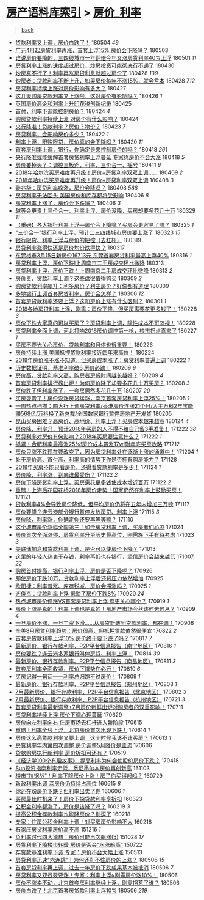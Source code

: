 [房产语料库索引](../../README.md)  > [房价_利率](房价_利率.md)
====
> [back](../README.md)

- [贷款利率又上调，房价白跌了！](http://jkwz.applinzi.com/ittc/7099252100221633547.html#%E8%B4%B7%E6%AC%BE%E5%88%A9%E7%8E%87%E5%8F%88%E4%B8%8A%E8%B0%83%EF%BC%8C%E6%88%BF%E4%BB%B7%E7%99%BD%E8%B7%8C%E4%BA%86%EF%BC%81) 180504 *49* 
- [广元4月起房贷利率再涨，首套上浮15% 房价会下降吗？](http://jkwz.applinzi.com/ittc/7098823722729473034.html#%E5%B9%BF%E5%85%834%E6%9C%88%E8%B5%B7%E6%88%BF%E8%B4%B7%E5%88%A9%E7%8E%87%E5%86%8D%E6%B6%A8%EF%BC%8C%E9%A6%96%E5%A5%97%E4%B8%8A%E6%B5%AE15%25+%E6%88%BF%E4%BB%B7%E4%BC%9A%E4%B8%8B%E9%99%8D%E5%90%97%EF%BC%9F) 180503  
- [谁说房价要降的，三四线城市一年翻倍今年又涨房贷利率40%上浮](http://jkwz.applinzi.com/ittc/7098250590054515719.html#%E8%B0%81%E8%AF%B4%E6%88%BF%E4%BB%B7%E8%A6%81%E9%99%8D%E7%9A%84%EF%BC%8C%E4%B8%89%E5%9B%9B%E7%BA%BF%E5%9F%8E%E5%B8%82%E4%B8%80%E5%B9%B4%E7%BF%BB%E5%80%8D%E4%BB%8A%E5%B9%B4%E5%8F%88%E6%B6%A8%E6%88%BF%E8%B4%B7%E5%88%A9%E7%8E%8740%25%E4%B8%8A%E6%B5%AE) 180501 *11* 
- [房贷利率上涨的速度超过房价，炒房投资可能彻底行不通了](http://jkwz.applinzi.com/ittc/7097711911049364497.html#%E6%88%BF%E8%B4%B7%E5%88%A9%E7%8E%87%E4%B8%8A%E6%B6%A8%E7%9A%84%E9%80%9F%E5%BA%A6%E8%B6%85%E8%BF%87%E6%88%BF%E4%BB%B7%EF%BC%8C%E7%82%92%E6%88%BF%E6%8A%95%E8%B5%84%E5%8F%AF%E8%83%BD%E5%BD%BB%E5%BA%95%E8%A1%8C%E4%B8%8D%E9%80%9A%E4%BA%86) 180430  
- [炒房真不行了！利率再涨房贷利息就超过房价了](http://jkwz.applinzi.com/ittc/7097094198685860870.html#%E7%82%92%E6%88%BF%E7%9C%9F%E4%B8%8D%E8%A1%8C%E4%BA%86%EF%BC%81%E5%88%A9%E7%8E%87%E5%86%8D%E6%B6%A8%E6%88%BF%E8%B4%B7%E5%88%A9%E6%81%AF%E5%B0%B1%E8%B6%85%E8%BF%87%E6%88%BF%E4%BB%B7%E4%BA%86) 180428 *139* 
- [炒房者：贷款利率不断上升，如果房价每年不涨15%，就会亏本](http://jkwz.applinzi.com/ittc/7096968254679680010.html#%E7%82%92%E6%88%BF%E8%80%85%EF%BC%9A%E8%B4%B7%E6%AC%BE%E5%88%A9%E7%8E%87%E4%B8%8D%E6%96%AD%E4%B8%8A%E5%8D%87%EF%BC%8C%E5%A6%82%E6%9E%9C%E6%88%BF%E4%BB%B7%E6%AF%8F%E5%B9%B4%E4%B8%8D%E6%B6%A815%25%EF%BC%8C%E5%B0%B1%E4%BC%9A%E4%BA%8F%E6%9C%AC) 180428 *712* 
- [房贷利率持续上涨对房价影响有多大？](http://jkwz.applinzi.com/ittc/7096802214129697809.html#%E6%88%BF%E8%B4%B7%E5%88%A9%E7%8E%87%E6%8C%81%E7%BB%AD%E4%B8%8A%E6%B6%A8%E5%AF%B9%E6%88%BF%E4%BB%B7%E5%BD%B1%E5%93%8D%E6%9C%89%E5%A4%9A%E5%A4%A7%EF%BC%9F) 180427  
- [这几天购房贷款利率又上涨啦，这对房价有影响吗？](http://jkwz.applinzi.com/ittc/7096201271705076743.html#%E8%BF%99%E5%87%A0%E5%A4%A9%E8%B4%AD%E6%88%BF%E8%B4%B7%E6%AC%BE%E5%88%A9%E7%8E%87%E5%8F%88%E4%B8%8A%E6%B6%A8%E5%95%A6%EF%BC%8C%E8%BF%99%E5%AF%B9%E6%88%BF%E4%BB%B7%E6%9C%89%E5%BD%B1%E5%93%8D%E5%90%97%EF%BC%9F) 180426 *1* 
- [英国房价高企和利率上升印花税创新纪录](http://jkwz.applinzi.com/ittc/7095865838500578314.html#%E8%8B%B1%E5%9B%BD%E6%88%BF%E4%BB%B7%E9%AB%98%E4%BC%81%E5%92%8C%E5%88%A9%E7%8E%87%E4%B8%8A%E5%8D%87%E5%8D%B0%E8%8A%B1%E7%A8%8E%E5%88%9B%E6%96%B0%E7%BA%AA%E5%BD%95) 180425  
- [首付，利率下调能控制房价？](http://jkwz.applinzi.com/ittc/7095596491748148235.html#%E9%A6%96%E4%BB%98%EF%BC%8C%E5%88%A9%E7%8E%87%E4%B8%8B%E8%B0%83%E8%83%BD%E6%8E%A7%E5%88%B6%E6%88%BF%E4%BB%B7%EF%BC%9F) 180424 *4* 
- [购房贷款利率持续上涨 对房价有什么影响？](http://jkwz.applinzi.com/ittc/7095482019159213066.html#%E8%B4%AD%E6%88%BF%E8%B4%B7%E6%AC%BE%E5%88%A9%E7%8E%87%E6%8C%81%E7%BB%AD%E4%B8%8A%E6%B6%A8+%E5%AF%B9%E6%88%BF%E4%BB%B7%E6%9C%89%E4%BB%80%E4%B9%88%E5%BD%B1%E5%93%8D%EF%BC%9F) 180424  
- [央行降准！贷款利率？房价？物价？](http://jkwz.applinzi.com/ittc/7094138400657638416.html#%E5%A4%AE%E8%A1%8C%E9%99%8D%E5%87%86%EF%BC%81%E8%B4%B7%E6%AC%BE%E5%88%A9%E7%8E%87%EF%BC%9F%E6%88%BF%E4%BB%B7%EF%BC%9F%E7%89%A9%E4%BB%B7%EF%BC%9F) 180423 *7* 
- [房贷利率，会影响房价多少？](http://jkwz.applinzi.com/ittc/7094851452398994448.html#%E6%88%BF%E8%B4%B7%E5%88%A9%E7%8E%87%EF%BC%8C%E4%BC%9A%E5%BD%B1%E5%93%8D%E6%88%BF%E4%BB%B7%E5%A4%9A%E5%B0%91%EF%BC%9F) 180422 *1* 
- [利率上浮，限购限贷，房价真的会下降吗？](http://jkwz.applinzi.com/ittc/7094120492728583174.html#%E5%88%A9%E7%8E%87%E4%B8%8A%E6%B5%AE%EF%BC%8C%E9%99%90%E8%B4%AD%E9%99%90%E8%B4%B7%EF%BC%8C%E6%88%BF%E4%BB%B7%E7%9C%9F%E7%9A%84%E4%BC%9A%E4%B8%8B%E9%99%8D%E5%90%97%EF%BC%9F) 180420 *11* 
- [首套房利率上调，银行，你确定是来控制房价的吗？](http://jkwz.applinzi.com/ittc/7093363181013697547.html#%E9%A6%96%E5%A5%97%E6%88%BF%E5%88%A9%E7%8E%87%E4%B8%8A%E8%B0%83%EF%BC%8C%E9%93%B6%E8%A1%8C%EF%BC%8C%E4%BD%A0%E7%A1%AE%E5%AE%9A%E6%98%AF%E6%9D%A5%E6%8E%A7%E5%88%B6%E6%88%BF%E4%BB%B7%E7%9A%84%E5%90%97%EF%BC%9F) 180418 *261* 
- [央行降准或能缓解首套房贷利率上浮蔓延 专家称房价不会大涨](http://jkwz.applinzi.com/ittc/7093349895039878154.html#%E5%A4%AE%E8%A1%8C%E9%99%8D%E5%87%86%E6%88%96%E8%83%BD%E7%BC%93%E8%A7%A3%E9%A6%96%E5%A5%97%E6%88%BF%E8%B4%B7%E5%88%A9%E7%8E%87%E4%B8%8A%E6%B5%AE%E8%94%93%E5%BB%B6+%E4%B8%93%E5%AE%B6%E7%A7%B0%E6%88%BF%E4%BB%B7%E4%B8%8D%E4%BC%9A%E5%A4%A7%E6%B6%A8) 180418 *5* 
- [房价要掉头？：调控三板斧，利率、三价合一、摇号](http://jkwz.applinzi.com/ittc/7090857207174530064.html#%E6%88%BF%E4%BB%B7%E8%A6%81%E6%8E%89%E5%A4%B4%EF%BC%9F%EF%BC%9A%E8%B0%83%E6%8E%A7%E4%B8%89%E6%9D%BF%E6%96%A7%EF%BC%8C%E5%88%A9%E7%8E%87%E3%80%81%E4%B8%89%E4%BB%B7%E5%90%88%E4%B8%80%E3%80%81%E6%91%87%E5%8F%B7) 180411 *9* 
- [2018年哈尔滨买房难度再升级！房价+房贷利率双双上调……](http://jkwz.applinzi.com/ittc/7090036499179635729.html#2018%E5%B9%B4%E5%93%88%E5%B0%94%E6%BB%A8%E4%B9%B0%E6%88%BF%E9%9A%BE%E5%BA%A6%E5%86%8D%E5%8D%87%E7%BA%A7%EF%BC%81%E6%88%BF%E4%BB%B7%2B%E6%88%BF%E8%B4%B7%E5%88%A9%E7%8E%87%E5%8F%8C%E5%8F%8C%E4%B8%8A%E8%B0%83%E2%80%A6%E2%80%A6) 180409 *2* 
- [2018年哈尔滨买房难度再升级！房价+房贷利率双双上调](http://jkwz.applinzi.com/ittc/7089651230739792902.html#2018%E5%B9%B4%E5%93%88%E5%B0%94%E6%BB%A8%E4%B9%B0%E6%88%BF%E9%9A%BE%E5%BA%A6%E5%86%8D%E5%8D%87%E7%BA%A7%EF%BC%81%E6%88%BF%E4%BB%B7%2B%E6%88%BF%E8%B4%B7%E5%88%A9%E7%8E%87%E5%8F%8C%E5%8F%8C%E4%B8%8A%E8%B0%83) 180408 *3* 
- [姜兆华：房贷利率疯涨，房价会降吗？](http://jkwz.applinzi.com/ittc/7089530778063209482.html#%E5%A7%9C%E5%85%86%E5%8D%8E%EF%BC%9A%E6%88%BF%E8%B4%B7%E5%88%A9%E7%8E%87%E7%96%AF%E6%B6%A8%EF%BC%8C%E6%88%BF%E4%BB%B7%E4%BC%9A%E9%99%8D%E5%90%97%EF%BC%9F) 180408 *588* 
- [房贷利率无法回头 美国房价和库存都将受影响](http://jkwz.applinzi.com/ittc/7088801358826439691.html#%E6%88%BF%E8%B4%B7%E5%88%A9%E7%8E%87%E6%97%A0%E6%B3%95%E5%9B%9E%E5%A4%B4+%E7%BE%8E%E5%9B%BD%E6%88%BF%E4%BB%B7%E5%92%8C%E5%BA%93%E5%AD%98%E9%83%BD%E5%B0%86%E5%8F%97%E5%BD%B1%E5%93%8D) 180406 *8* 
- [房贷利率上涨了，房价会下跌吗？](http://jkwz.applinzi.com/ittc/7088612676316169227.html#%E6%88%BF%E8%B4%B7%E5%88%A9%E7%8E%87%E4%B8%8A%E6%B6%A8%E4%BA%86%EF%BC%8C%E6%88%BF%E4%BB%B7%E4%BC%9A%E4%B8%8B%E8%B7%8C%E5%90%97%EF%BC%9F) 180406 *3* 
- [越等会更贵！三价合一、利率上浮，房价没降，买房却要多花几十万](http://jkwz.applinzi.com/ittc/7085839233124402187.html#%E8%B6%8A%E7%AD%89%E4%BC%9A%E6%9B%B4%E8%B4%B5%EF%BC%81%E4%B8%89%E4%BB%B7%E5%90%88%E4%B8%80%E3%80%81%E5%88%A9%E7%8E%87%E4%B8%8A%E6%B5%AE%EF%BC%8C%E6%88%BF%E4%BB%B7%E6%B2%A1%E9%99%8D%EF%BC%8C%E4%B9%B0%E6%88%BF%E5%8D%B4%E8%A6%81%E5%A4%9A%E8%8A%B1%E5%87%A0%E5%8D%81%E4%B8%87) 180329 *11* 
- [【重磅】各大银行利率上浮—房价会下降嘛？买房会更容易了嘛？](http://jkwz.applinzi.com/ittc/7084477933806945290.html#%E3%80%90%E9%87%8D%E7%A3%85%E3%80%91%E5%90%84%E5%A4%A7%E9%93%B6%E8%A1%8C%E5%88%A9%E7%8E%87%E4%B8%8A%E6%B5%AE%E2%80%94%E6%88%BF%E4%BB%B7%E4%BC%9A%E4%B8%8B%E9%99%8D%E5%98%9B%EF%BC%9F%E4%B9%B0%E6%88%BF%E4%BC%9A%E6%9B%B4%E5%AE%B9%E6%98%93%E4%BA%86%E5%98%9B%EF%BC%9F) 180325 *1* 
- [“三价合一”银行利率上浮，预计二三四线城市房价要上涨了](http://jkwz.applinzi.com/ittc/7083688043896898570.html#%E2%80%9C%E4%B8%89%E4%BB%B7%E5%90%88%E4%B8%80%E2%80%9D%E9%93%B6%E8%A1%8C%E5%88%A9%E7%8E%87%E4%B8%8A%E6%B5%AE%EF%BC%8C%E9%A2%84%E8%AE%A1%E4%BA%8C%E4%B8%89%E5%9B%9B%E7%BA%BF%E5%9F%8E%E5%B8%82%E6%88%BF%E4%BB%B7%E8%A6%81%E4%B8%8A%E6%B6%A8%E4%BA%86) 180323 *15* 
- [银行限贷、利率上浮与房价的把控（去杠杆）](http://jkwz.applinzi.com/ittc/7082242599597638662.html#%E9%93%B6%E8%A1%8C%E9%99%90%E8%B4%B7%E3%80%81%E5%88%A9%E7%8E%87%E4%B8%8A%E6%B5%AE%E4%B8%8E%E6%88%BF%E4%BB%B7%E7%9A%84%E6%8A%8A%E6%8E%A7%EF%BC%88%E5%8E%BB%E6%9D%A0%E6%9D%86%EF%BC%89) 180319  
- [房贷利率涨得快还是房价均价跌得快？](http://jkwz.applinzi.com/ittc/7081137396269974534.html#%E6%88%BF%E8%B4%B7%E5%88%A9%E7%8E%87%E6%B6%A8%E5%BE%97%E5%BF%AB%E8%BF%98%E6%98%AF%E6%88%BF%E4%BB%B7%E5%9D%87%E4%BB%B7%E8%B7%8C%E5%BE%97%E5%BF%AB%EF%BC%9F) 180317  
- [东莞楼市3月15日新房价16713元 东莞首套房贷利率最高上浮40%](http://jkwz.applinzi.com/ittc/7081132479702631435.html#%E4%B8%9C%E8%8E%9E%E6%A5%BC%E5%B8%823%E6%9C%8815%E6%97%A5%E6%96%B0%E6%88%BF%E4%BB%B716713%E5%85%83+%E4%B8%9C%E8%8E%9E%E9%A6%96%E5%A5%97%E6%88%BF%E8%B4%B7%E5%88%A9%E7%8E%87%E6%9C%80%E9%AB%98%E4%B8%8A%E6%B5%AE40%25) 180316 *1* 
- [房贷利率上浮，房价下跌!上周南京二手房成交环比微降](http://jkwz.applinzi.com/ittc/7079959802791068682.html#%E6%88%BF%E8%B4%B7%E5%88%A9%E7%8E%87%E4%B8%8A%E6%B5%AE%EF%BC%8C%E6%88%BF%E4%BB%B7%E4%B8%8B%E8%B7%8C%21%E4%B8%8A%E5%91%A8%E5%8D%97%E4%BA%AC%E4%BA%8C%E6%89%8B%E6%88%BF%E6%88%90%E4%BA%A4%E7%8E%AF%E6%AF%94%E5%BE%AE%E9%99%8D) 180313  
- [房贷利率上浮，房价下跌！上周南京二手房成交环比微降](http://jkwz.applinzi.com/ittc/7079887818585539594.html#%E6%88%BF%E8%B4%B7%E5%88%A9%E7%8E%87%E4%B8%8A%E6%B5%AE%EF%BC%8C%E6%88%BF%E4%BB%B7%E4%B8%8B%E8%B7%8C%EF%BC%81%E4%B8%8A%E5%91%A8%E5%8D%97%E4%BA%AC%E4%BA%8C%E6%89%8B%E6%88%BF%E6%88%90%E4%BA%A4%E7%8E%AF%E6%AF%94%E5%BE%AE%E9%99%8D) 180313 *2* 
- [房价贵、贷款利率上调？这些盘很值得购买](http://jkwz.applinzi.com/ittc/7078520582583092241.html#%E6%88%BF%E4%BB%B7%E8%B4%B5%E3%80%81%E8%B4%B7%E6%AC%BE%E5%88%A9%E7%8E%87%E4%B8%8A%E8%B0%83%EF%BC%9F%E8%BF%99%E4%BA%9B%E7%9B%98%E5%BE%88%E5%80%BC%E5%BE%97%E8%B4%AD%E4%B9%B0) 180309 *2* 
- [购房贷款利率飙升：利多房价？利空房价？好像都有道理](http://jkwz.applinzi.com/ittc/7078426713698862087.html#%E8%B4%AD%E6%88%BF%E8%B4%B7%E6%AC%BE%E5%88%A9%E7%8E%87%E9%A3%99%E5%8D%87%EF%BC%9A%E5%88%A9%E5%A4%9A%E6%88%BF%E4%BB%B7%EF%BC%9F%E5%88%A9%E7%A9%BA%E6%88%BF%E4%BB%B7%EF%BC%9F%E5%A5%BD%E5%83%8F%E9%83%BD%E6%9C%89%E9%81%93%E7%90%86) 180309  
- [多地银行上调首套房贷利率，房价会怎样？](http://jkwz.applinzi.com/ittc/7077295909086168075.html#%E5%A4%9A%E5%9C%B0%E9%93%B6%E8%A1%8C%E4%B8%8A%E8%B0%83%E9%A6%96%E5%A5%97%E6%88%BF%E8%B4%B7%E5%88%A9%E7%8E%87%EF%BC%8C%E6%88%BF%E4%BB%B7%E4%BC%9A%E6%80%8E%E6%A0%B7%EF%BC%9F) 180306 *12* 
- [首套房贷款利率还要上浮？这和房价上涨有什么区别？](http://jkwz.applinzi.com/ittc/7075160869359322122.html#%E9%A6%96%E5%A5%97%E6%88%BF%E8%B4%B7%E6%AC%BE%E5%88%A9%E7%8E%87%E8%BF%98%E8%A6%81%E4%B8%8A%E6%B5%AE%EF%BC%9F%E8%BF%99%E5%92%8C%E6%88%BF%E4%BB%B7%E4%B8%8A%E6%B6%A8%E6%9C%89%E4%BB%80%E4%B9%88%E5%8C%BA%E5%88%AB%EF%BC%9F) 180301 *1* 
- [2018各地房贷利率上浮，刚需：房价下降，但买房需要花更多钱了！](http://jkwz.applinzi.com/ittc/7075097284037837840.html#2018%E5%90%84%E5%9C%B0%E6%88%BF%E8%B4%B7%E5%88%A9%E7%8E%87%E4%B8%8A%E6%B5%AE%EF%BC%8C%E5%88%9A%E9%9C%80%EF%BC%9A%E6%88%BF%E4%BB%B7%E4%B8%8B%E9%99%8D%EF%BC%8C%E4%BD%86%E4%B9%B0%E6%88%BF%E9%9C%80%E8%A6%81%E8%8A%B1%E6%9B%B4%E5%A4%9A%E9%92%B1%E4%BA%86%EF%BC%81) 180228 *3* 
- [房价下跌大家真的可以买房了？房贷利率上调，隐性成本不可忽视！](http://jkwz.applinzi.com/ittc/7075129127072171025.html#%E6%88%BF%E4%BB%B7%E4%B8%8B%E8%B7%8C%E5%A4%A7%E5%AE%B6%E7%9C%9F%E7%9A%84%E5%8F%AF%E4%BB%A5%E4%B9%B0%E6%88%BF%E4%BA%86%EF%BC%9F%E6%88%BF%E8%B4%B7%E5%88%A9%E7%8E%87%E4%B8%8A%E8%B0%83%EF%BC%8C%E9%9A%90%E6%80%A7%E6%88%90%E6%9C%AC%E4%B8%8D%E5%8F%AF%E5%BF%BD%E8%A7%86%EF%BC%81) 180228  
- [房贷利率全面上调，河北打响2018房价调控第一枪，楼市拐点真来了](http://jkwz.applinzi.com/ittc/7074851711770690571.html#%E6%88%BF%E8%B4%B7%E5%88%A9%E7%8E%87%E5%85%A8%E9%9D%A2%E4%B8%8A%E8%B0%83%EF%BC%8C%E6%B2%B3%E5%8C%97%E6%89%93%E5%93%8D2018%E6%88%BF%E4%BB%B7%E8%B0%83%E6%8E%A7%E7%AC%AC%E4%B8%80%E6%9E%AA%EF%BC%8C%E6%A5%BC%E5%B8%82%E6%8B%90%E7%82%B9%E7%9C%9F%E6%9D%A5%E4%BA%86) 180227 *1* 
- [买房不要光关心房价，贷款利率和月供也很重要！](http://jkwz.applinzi.com/ittc/7074033445900911633.html#%E4%B9%B0%E6%88%BF%E4%B8%8D%E8%A6%81%E5%85%89%E5%85%B3%E5%BF%83%E6%88%BF%E4%BB%B7%EF%BC%8C%E8%B4%B7%E6%AC%BE%E5%88%A9%E7%8E%87%E5%92%8C%E6%9C%88%E4%BE%9B%E4%B9%9F%E5%BE%88%E9%87%8D%E8%A6%81%EF%BC%81) 180226  
- [房价持续上涨 美国抵押贷款利率接近四年来高位！](http://jkwz.applinzi.com/ittc/7073670865671947281.html#%E6%88%BF%E4%BB%B7%E6%8C%81%E7%BB%AD%E4%B8%8A%E6%B6%A8+%E7%BE%8E%E5%9B%BD%E6%8A%B5%E6%8A%BC%E8%B4%B7%E6%AC%BE%E5%88%A9%E7%8E%87%E6%8E%A5%E8%BF%91%E5%9B%9B%E5%B9%B4%E6%9D%A5%E9%AB%98%E4%BD%8D%EF%BC%81) 180224  
- [2018年房价涨不涨不知道，但买房成本涨了：房贷利率普遍上调](http://jkwz.applinzi.com/ittc/7072667548531557382.html#2018%E5%B9%B4%E6%88%BF%E4%BB%B7%E6%B6%A8%E4%B8%8D%E6%B6%A8%E4%B8%8D%E7%9F%A5%E9%81%93%EF%BC%8C%E4%BD%86%E4%B9%B0%E6%88%BF%E6%88%90%E6%9C%AC%E6%B6%A8%E4%BA%86%EF%BC%9A%E6%88%BF%E8%B4%B7%E5%88%A9%E7%8E%87%E6%99%AE%E9%81%8D%E4%B8%8A%E8%B0%83) 180222 *1* 
- [历史数据证明，基准利率破6,房价必跌！](http://jkwz.applinzi.com/ittc/7068184727981130759.html#%E5%8E%86%E5%8F%B2%E6%95%B0%E6%8D%AE%E8%AF%81%E6%98%8E%EF%BC%8C%E5%9F%BA%E5%87%86%E5%88%A9%E7%8E%87%E7%A0%B46%2C%E6%88%BF%E4%BB%B7%E5%BF%85%E8%B7%8C%EF%BC%81) 180209 *9* 
- [房价高，贷款利率又高，购房者房贷时间越长越好？](http://jkwz.applinzi.com/ittc/7067988713823273990.html#%E6%88%BF%E4%BB%B7%E9%AB%98%EF%BC%8C%E8%B4%B7%E6%AC%BE%E5%88%A9%E7%8E%87%E5%8F%88%E9%AB%98%EF%BC%8C%E8%B4%AD%E6%88%BF%E8%80%85%E6%88%BF%E8%B4%B7%E6%97%B6%E9%97%B4%E8%B6%8A%E9%95%BF%E8%B6%8A%E5%A5%BD%EF%BC%9F) 180209 *4* 
- [首套房贷利率排行榜出炉！为何房价降了却要多花几十万买房？](http://jkwz.applinzi.com/ittc/7067776187374240778.html#%E9%A6%96%E5%A5%97%E6%88%BF%E8%B4%B7%E5%88%A9%E7%8E%87%E6%8E%92%E8%A1%8C%E6%A6%9C%E5%87%BA%E7%82%89%EF%BC%81%E4%B8%BA%E4%BD%95%E6%88%BF%E4%BB%B7%E9%99%8D%E4%BA%86%E5%8D%B4%E8%A6%81%E5%A4%9A%E8%8A%B1%E5%87%A0%E5%8D%81%E4%B8%87%E4%B9%B0%E6%88%BF%EF%BC%9F) 180208 *3* 
- [房价跌了但利率涨了，一套房居然多花几十万](http://jkwz.applinzi.com/ittc/7067305181224371207.html#%E6%88%BF%E4%BB%B7%E8%B7%8C%E4%BA%86%E4%BD%86%E5%88%A9%E7%8E%87%E6%B6%A8%E4%BA%86%EF%BC%8C%E4%B8%80%E5%A5%97%E6%88%BF%E5%B1%85%E7%84%B6%E5%A4%9A%E8%8A%B1%E5%87%A0%E5%8D%81%E4%B8%87) 180207 *20* 
- [买房变贵了！房价没涨房贷猛涨，南京首套房贷利率上浮25%！](http://jkwz.applinzi.com/ittc/7066654709115257873.html#%E4%B9%B0%E6%88%BF%E5%8F%98%E8%B4%B5%E4%BA%86%EF%BC%81%E6%88%BF%E4%BB%B7%E6%B2%A1%E6%B6%A8%E6%88%BF%E8%B4%B7%E7%8C%9B%E6%B6%A8%EF%BC%8C%E5%8D%97%E4%BA%AC%E9%A6%96%E5%A5%97%E6%88%BF%E8%B4%B7%E5%88%A9%E7%8E%87%E4%B8%8A%E6%B5%AE25%25%EF%BC%81) 180205 *1* 
- [一周热点扫描：四大行上调房贷利率/香港房价连涨21个月/入主万科2年宝能赚568亿/万科换了新总裁/全国数家银行暂停房地产开发贷](http://jkwz.applinzi.com/ittc/7066496110225261578.html#%E4%B8%80%E5%91%A8%E7%83%AD%E7%82%B9%E6%89%AB%E6%8F%8F%EF%BC%9A%E5%9B%9B%E5%A4%A7%E8%A1%8C%E4%B8%8A%E8%B0%83%E6%88%BF%E8%B4%B7%E5%88%A9%E7%8E%87%2F%E9%A6%99%E6%B8%AF%E6%88%BF%E4%BB%B7%E8%BF%9E%E6%B6%A821%E4%B8%AA%E6%9C%88%2F%E5%85%A5%E4%B8%BB%E4%B8%87%E7%A7%912%E5%B9%B4%E5%AE%9D%E8%83%BD%E8%B5%9A568%E4%BA%BF%2F%E4%B8%87%E7%A7%91%E6%8D%A2%E4%BA%86%E6%96%B0%E6%80%BB%E8%A3%81%2F%E5%85%A8%E5%9B%BD%E6%95%B0%E5%AE%B6%E9%93%B6%E8%A1%8C%E6%9A%82%E5%81%9C%E6%88%BF%E5%9C%B0%E4%BA%A7%E5%BC%80%E5%8F%91%E8%B4%B7) 180205  
- [昆山买房困难？高房价、高地价、利率上浮！买房成本越来越高](http://jkwz.applinzi.com/ittc/7062275320365712391.html#%E6%98%86%E5%B1%B1%E4%B9%B0%E6%88%BF%E5%9B%B0%E9%9A%BE%EF%BC%9F%E9%AB%98%E6%88%BF%E4%BB%B7%E3%80%81%E9%AB%98%E5%9C%B0%E4%BB%B7%E3%80%81%E5%88%A9%E7%8E%87%E4%B8%8A%E6%B5%AE%EF%BC%81%E4%B9%B0%E6%88%BF%E6%88%90%E6%9C%AC%E8%B6%8A%E6%9D%A5%E8%B6%8A%E9%AB%98) 180124 *4* 
- [房价降、利率升，预计2018年买房的人不得不给自己留3手准备！](http://jkwz.applinzi.com/ittc/7049940933833917456.html#%E6%88%BF%E4%BB%B7%E9%99%8D%E3%80%81%E5%88%A9%E7%8E%87%E5%8D%87%EF%BC%8C%E9%A2%84%E8%AE%A12018%E5%B9%B4%E4%B9%B0%E6%88%BF%E7%9A%84%E4%BA%BA%E4%B8%8D%E5%BE%97%E4%B8%8D%E7%BB%99%E8%87%AA%E5%B7%B1%E7%95%993%E6%89%8B%E5%87%86%E5%A4%87%EF%BC%81) 171222 *38* 
- [房贷利率对房价有何影响？2018年买房要注意什么？](http://jkwz.applinzi.com/ittc/7049926803076940817.html#%E6%88%BF%E8%B4%B7%E5%88%A9%E7%8E%87%E5%AF%B9%E6%88%BF%E4%BB%B7%E6%9C%89%E4%BD%95%E5%BD%B1%E5%93%8D%EF%BC%9F2018%E5%B9%B4%E4%B9%B0%E6%88%BF%E8%A6%81%E6%B3%A8%E6%84%8F%E4%BB%80%E4%B9%88%EF%BC%9F) 171222 *1* 
- [抓紧！合肥利率最高涨25%!房价成本暴涨17w!附年底买房攻略](http://jkwz.applinzi.com/ittc/7046139893384741904.html#%E6%8A%93%E7%B4%A7%EF%BC%81%E5%90%88%E8%82%A5%E5%88%A9%E7%8E%87%E6%9C%80%E9%AB%98%E6%B6%A825%25%21%E6%88%BF%E4%BB%B7%E6%88%90%E6%9C%AC%E6%9A%B4%E6%B6%A817w%21%E9%99%84%E5%B9%B4%E5%BA%95%E4%B9%B0%E6%88%BF%E6%94%BB%E7%95%A5) 171212  
- [房价只涨不跌现在要改变了，因为房贷利率处在逐渐上涨的通道中！](http://jkwz.applinzi.com/ittc/7043268194104509457.html#%E6%88%BF%E4%BB%B7%E5%8F%AA%E6%B6%A8%E4%B8%8D%E8%B7%8C%E7%8E%B0%E5%9C%A8%E8%A6%81%E6%94%B9%E5%8F%98%E4%BA%86%EF%BC%8C%E5%9B%A0%E4%B8%BA%E6%88%BF%E8%B4%B7%E5%88%A9%E7%8E%87%E5%A4%84%E5%9C%A8%E9%80%90%E6%B8%90%E4%B8%8A%E6%B6%A8%E7%9A%84%E9%80%9A%E9%81%93%E4%B8%AD%EF%BC%81) 171204 *1* 
- [处于房价高、首付高、利率高的情势下你是否拥有购房能力？](http://jkwz.applinzi.com/ittc/7040968190673290257.html#%E5%A4%84%E4%BA%8E%E6%88%BF%E4%BB%B7%E9%AB%98%E3%80%81%E9%A6%96%E4%BB%98%E9%AB%98%E3%80%81%E5%88%A9%E7%8E%87%E9%AB%98%E7%9A%84%E6%83%85%E5%8A%BF%E4%B8%8B%E4%BD%A0%E6%98%AF%E5%90%A6%E6%8B%A5%E6%9C%89%E8%B4%AD%E6%88%BF%E8%83%BD%E5%8A%9B%EF%BC%9F) 171128  
- [2018年买房不能只看房价，还得看贷款利率是多少！](http://jkwz.applinzi.com/ittc/7039580432771843089.html#2018%E5%B9%B4%E4%B9%B0%E6%88%BF%E4%B8%8D%E8%83%BD%E5%8F%AA%E7%9C%8B%E6%88%BF%E4%BB%B7%EF%BC%8C%E8%BF%98%E5%BE%97%E7%9C%8B%E8%B4%B7%E6%AC%BE%E5%88%A9%E7%8E%87%E6%98%AF%E5%A4%9A%E5%B0%91%EF%BC%81) 171124 *1* 
- [房价降、利率涨，到底谁最受伤？](http://jkwz.applinzi.com/ittc/7038825397553202193.html#%E6%88%BF%E4%BB%B7%E9%99%8D%E3%80%81%E5%88%A9%E7%8E%87%E6%B6%A8%EF%BC%8C%E5%88%B0%E5%BA%95%E8%B0%81%E6%9C%80%E5%8F%97%E4%BC%A4%EF%BC%9F) 171122 *2* 
- [房价下降房贷利率上浮，买房需花更多钱使成本增近百万](http://jkwz.applinzi.com/ittc/7038786718742889489.html#%E6%88%BF%E4%BB%B7%E4%B8%8B%E9%99%8D%E6%88%BF%E8%B4%B7%E5%88%A9%E7%8E%87%E4%B8%8A%E6%B5%AE%EF%BC%8C%E4%B9%B0%E6%88%BF%E9%9C%80%E8%8A%B1%E6%9B%B4%E5%A4%9A%E9%92%B1%E4%BD%BF%E6%88%90%E6%9C%AC%E5%A2%9E%E8%BF%91%E7%99%BE%E4%B8%87) 171122 *2* 
- [重磅！上海后花园花桥2018年房价走势！国家仍然在利率上鼓励买房！](http://jkwz.applinzi.com/ittc/7038417444304061457.html#%E9%87%8D%E7%A3%85%EF%BC%81%E4%B8%8A%E6%B5%B7%E5%90%8E%E8%8A%B1%E5%9B%AD%E8%8A%B1%E6%A1%A52018%E5%B9%B4%E6%88%BF%E4%BB%B7%E8%B5%B0%E5%8A%BF%EF%BC%81%E5%9B%BD%E5%AE%B6%E4%BB%8D%E7%84%B6%E5%9C%A8%E5%88%A9%E7%8E%87%E4%B8%8A%E9%BC%93%E5%8A%B1%E4%B9%B0%E6%88%BF%EF%BC%81) 171121  
- [贷款利率4%会导致房价降低，但平均房价仍将在五年内增加三万镑](http://jkwz.applinzi.com/ittc/7036914762041000976.html#%E8%B4%B7%E6%AC%BE%E5%88%A9%E7%8E%874%25%E4%BC%9A%E5%AF%BC%E8%87%B4%E6%88%BF%E4%BB%B7%E9%99%8D%E4%BD%8E%EF%BC%8C%E4%BD%86%E5%B9%B3%E5%9D%87%E6%88%BF%E4%BB%B7%E4%BB%8D%E5%B0%86%E5%9C%A8%E4%BA%94%E5%B9%B4%E5%86%85%E5%A2%9E%E5%8A%A0%E4%B8%89%E4%B8%87%E9%95%91) 171117  
- [房价要降？连云港部分银行暂停发放房贷、利率上浮](http://jkwz.applinzi.com/ittc/7036273048024515600.html#%E6%88%BF%E4%BB%B7%E8%A6%81%E9%99%8D%EF%BC%9F%E8%BF%9E%E4%BA%91%E6%B8%AF%E9%83%A8%E5%88%86%E9%93%B6%E8%A1%8C%E6%9A%82%E5%81%9C%E5%8F%91%E6%94%BE%E6%88%BF%E8%B4%B7%E3%80%81%E5%88%A9%E7%8E%87%E4%B8%8A%E6%B5%AE) 171115 *3* 
- [房价降，利率涨，你确定你还要再等等嘛？](http://jkwz.applinzi.com/ittc/7034311214312719377.html#%E6%88%BF%E4%BB%B7%E9%99%8D%EF%BC%8C%E5%88%A9%E7%8E%87%E6%B6%A8%EF%BC%8C%E4%BD%A0%E7%A1%AE%E5%AE%9A%E4%BD%A0%E8%BF%98%E8%A6%81%E5%86%8D%E7%AD%89%E7%AD%89%E5%98%9B%EF%BC%9F) 171110  
- [这个城市房价涨幅全国第三！如今房贷利率上调，买房者们心凉](http://jkwz.applinzi.com/ittc/7028065120100549649.html#%E8%BF%99%E4%B8%AA%E5%9F%8E%E5%B8%82%E6%88%BF%E4%BB%B7%E6%B6%A8%E5%B9%85%E5%85%A8%E5%9B%BD%E7%AC%AC%E4%B8%89%EF%BC%81%E5%A6%82%E4%BB%8A%E6%88%BF%E8%B4%B7%E5%88%A9%E7%8E%87%E4%B8%8A%E8%B0%83%EF%BC%8C%E4%B9%B0%E6%88%BF%E8%80%85%E4%BB%AC%E5%BF%83%E5%87%89) 171024  
- [房价首次全面涨停、房贷利率升至历史最高位，刚需族下手有待考虑](http://jkwz.applinzi.com/ittc/7027659270169035792.html#%E6%88%BF%E4%BB%B7%E9%A6%96%E6%AC%A1%E5%85%A8%E9%9D%A2%E6%B6%A8%E5%81%9C%E3%80%81%E6%88%BF%E8%B4%B7%E5%88%A9%E7%8E%87%E5%8D%87%E8%87%B3%E5%8E%86%E5%8F%B2%E6%9C%80%E9%AB%98%E4%BD%8D%EF%BC%8C%E5%88%9A%E9%9C%80%E6%97%8F%E4%B8%8B%E6%89%8B%E6%9C%89%E5%BE%85%E8%80%83%E8%99%91) 171023 *3* 
- [美联储加息和贷款利率上调，是否可以使房价下降？](http://jkwz.applinzi.com/ittc/7023963013151982609.html#%E7%BE%8E%E8%81%94%E5%82%A8%E5%8A%A0%E6%81%AF%E5%92%8C%E8%B4%B7%E6%AC%BE%E5%88%A9%E7%8E%87%E4%B8%8A%E8%B0%83%EF%BC%8C%E6%98%AF%E5%90%A6%E5%8F%AF%E4%BB%A5%E4%BD%BF%E6%88%BF%E4%BB%B7%E4%B8%8B%E9%99%8D%EF%BC%9F) 171013  
- [这里的年轻人热衷于存钱，利率再低也存银行，坚信房价会越来越低](http://jkwz.applinzi.com/ittc/7020693244466430993.html#%E8%BF%99%E9%87%8C%E7%9A%84%E5%B9%B4%E8%BD%BB%E4%BA%BA%E7%83%AD%E8%A1%B7%E4%BA%8E%E5%AD%98%E9%92%B1%EF%BC%8C%E5%88%A9%E7%8E%87%E5%86%8D%E4%BD%8E%E4%B9%9F%E5%AD%98%E9%93%B6%E8%A1%8C%EF%BC%8C%E5%9D%9A%E4%BF%A1%E6%88%BF%E4%BB%B7%E4%BC%9A%E8%B6%8A%E6%9D%A5%E8%B6%8A%E4%BD%8E) 171007 *22* 
- [购房首付提高，银行利率上浮、房价是否下降呢？](http://jkwz.applinzi.com/ittc/7017533595332379664.html#%E8%B4%AD%E6%88%BF%E9%A6%96%E4%BB%98%E6%8F%90%E9%AB%98%EF%BC%8C%E9%93%B6%E8%A1%8C%E5%88%A9%E7%8E%87%E4%B8%8A%E6%B5%AE%E3%80%81%E6%88%BF%E4%BB%B7%E6%98%AF%E5%90%A6%E4%B8%8B%E9%99%8D%E5%91%A2%EF%BC%9F) 170926  
- [即使房价下跌10万，贷款利率上浮后还贷压力依然增加](http://jkwz.applinzi.com/ittc/7017266566394283024.html#%E5%8D%B3%E4%BD%BF%E6%88%BF%E4%BB%B7%E4%B8%8B%E8%B7%8C10%E4%B8%87%EF%BC%8C%E8%B4%B7%E6%AC%BE%E5%88%A9%E7%8E%87%E4%B8%8A%E6%B5%AE%E5%90%8E%E8%BF%98%E8%B4%B7%E5%8E%8B%E5%8A%9B%E4%BE%9D%E7%84%B6%E5%A2%9E%E5%8A%A0) 170925  
- [欧阳捷：利率普涨、库存锐减，房价会滞涨吗？](http://jkwz.applinzi.com/ittc/7017184485920211985.html#%E6%AC%A7%E9%98%B3%E6%8D%B7%EF%BC%9A%E5%88%A9%E7%8E%87%E6%99%AE%E6%B6%A8%E3%80%81%E5%BA%93%E5%AD%98%E9%94%90%E5%87%8F%EF%BC%8C%E6%88%BF%E4%BB%B7%E4%BC%9A%E6%BB%9E%E6%B6%A8%E5%90%97%EF%BC%9F) 170925 *1* 
- [齐俊杰：贷款利率上浮 抵消了房价下跌8%](http://jkwz.applinzi.com/ittc/7015427419413152784.html#%E9%BD%90%E4%BF%8A%E6%9D%B0%EF%BC%9A%E8%B4%B7%E6%AC%BE%E5%88%A9%E7%8E%87%E4%B8%8A%E6%B5%AE+%E6%8A%B5%E6%B6%88%E4%BA%86%E6%88%BF%E4%BB%B7%E4%B8%8B%E8%B7%8C8%25) 170920 *24* 
- [热点城市房价停涨VS首套房贷利率上浮 您更关心哪个？](http://jkwz.applinzi.com/ittc/7015023904048022544.html#%E7%83%AD%E7%82%B9%E5%9F%8E%E5%B8%82%E6%88%BF%E4%BB%B7%E5%81%9C%E6%B6%A8VS%E9%A6%96%E5%A5%97%E6%88%BF%E8%B4%B7%E5%88%A9%E7%8E%87%E4%B8%8A%E6%B5%AE+%E6%82%A8%E6%9B%B4%E5%85%B3%E5%BF%83%E5%93%AA%E4%B8%AA%EF%BC%9F) 170919 *1* 
- [房价上涨是真的！利率上调也是真的！房地产市场今秋该何去何从？](http://jkwz.applinzi.com/ittc/7011225505360266000.html#%E6%88%BF%E4%BB%B7%E4%B8%8A%E6%B6%A8%E6%98%AF%E7%9C%9F%E7%9A%84%EF%BC%81%E5%88%A9%E7%8E%87%E4%B8%8A%E8%B0%83%E4%B9%9F%E6%98%AF%E7%9C%9F%E7%9A%84%EF%BC%81%E6%88%BF%E5%9C%B0%E4%BA%A7%E5%B8%82%E5%9C%BA%E4%BB%8A%E7%A7%8B%E8%AF%A5%E4%BD%95%E5%8E%BB%E4%BD%95%E4%BB%8E%EF%BC%9F) 170909 *4* 
- [一旦房价不涨，一旦工资下滑……从房贷新政到贷款利率，都在调！](http://jkwz.applinzi.com/ittc/7010341182637605904.html#%E4%B8%80%E6%97%A6%E6%88%BF%E4%BB%B7%E4%B8%8D%E6%B6%A8%EF%BC%8C%E4%B8%80%E6%97%A6%E5%B7%A5%E8%B5%84%E4%B8%8B%E6%BB%91%E2%80%A6%E2%80%A6%E4%BB%8E%E6%88%BF%E8%B4%B7%E6%96%B0%E6%94%BF%E5%88%B0%E8%B4%B7%E6%AC%BE%E5%88%A9%E7%8E%87%EF%BC%8C%E9%83%BD%E5%9C%A8%E8%B0%83%EF%BC%81) 170906  
- [全美8月房贷利率趋势：房价很高，但抵押贷款依然很便宜](http://jkwz.applinzi.com/ittc/7004643743070946320.html#%E5%85%A8%E7%BE%8E8%E6%9C%88%E6%88%BF%E8%B4%B7%E5%88%A9%E7%8E%87%E8%B6%8B%E5%8A%BF%EF%BC%9A%E6%88%BF%E4%BB%B7%E5%BE%88%E9%AB%98%EF%BC%8C%E4%BD%86%E6%8A%B5%E6%8A%BC%E8%B4%B7%E6%AC%BE%E4%BE%9D%E7%84%B6%E5%BE%88%E4%BE%BF%E5%AE%9C) 170822 *2* 
- [首套房贷款利率上浮10% 房价终于要下跌了吗？](http://jkwz.applinzi.com/ittc/7002774078560404496.html#%E9%A6%96%E5%A5%97%E6%88%BF%E8%B4%B7%E6%AC%BE%E5%88%A9%E7%8E%87%E4%B8%8A%E6%B5%AE10%25+%E6%88%BF%E4%BB%B7%E7%BB%88%E4%BA%8E%E8%A6%81%E4%B8%8B%E8%B7%8C%E4%BA%86%E5%90%97%EF%BC%9F) 170817 *7* 
- [最新房价、银行存款利率、P2P平台信息报告（南宁地区）](http://jkwz.applinzi.com/ittc/7002392908995757073.html#%E6%9C%80%E6%96%B0%E6%88%BF%E4%BB%B7%E3%80%81%E9%93%B6%E8%A1%8C%E5%AD%98%E6%AC%BE%E5%88%A9%E7%8E%87%E3%80%81P2P%E5%B9%B3%E5%8F%B0%E4%BF%A1%E6%81%AF%E6%8A%A5%E5%91%8A%EF%BC%88%E5%8D%97%E5%AE%81%E5%9C%B0%E5%8C%BA%EF%BC%89) 170816 *1* 
- [房价要跌？连云港多家银行叫停房贷、利率上浮！](http://jkwz.applinzi.com/ittc/7001593400993006608.html#%E6%88%BF%E4%BB%B7%E8%A6%81%E8%B7%8C%EF%BC%9F%E8%BF%9E%E4%BA%91%E6%B8%AF%E5%A4%9A%E5%AE%B6%E9%93%B6%E8%A1%8C%E5%8F%AB%E5%81%9C%E6%88%BF%E8%B4%B7%E3%80%81%E5%88%A9%E7%8E%87%E4%B8%8A%E6%B5%AE%EF%BC%81) 170814 *30* 
- [最新房价、银行存款利率、P2P平台信息报告（南昌地区）](http://jkwz.applinzi.com/ittc/7000535234662368273.html#%E6%9C%80%E6%96%B0%E6%88%BF%E4%BB%B7%E3%80%81%E9%93%B6%E8%A1%8C%E5%AD%98%E6%AC%BE%E5%88%A9%E7%8E%87%E3%80%81P2P%E5%B9%B3%E5%8F%B0%E4%BF%A1%E6%81%AF%E6%8A%A5%E5%91%8A%EF%BC%88%E5%8D%97%E6%98%8C%E5%9C%B0%E5%8C%BA%EF%BC%89) 170811 *3* 
- [首套房利率全面收紧，房价下降势在必行！](http://jkwz.applinzi.com/ittc/7000127535277671440.html#%E9%A6%96%E5%A5%97%E6%88%BF%E5%88%A9%E7%8E%87%E5%85%A8%E9%9D%A2%E6%94%B6%E7%B4%A7%EF%BC%8C%E6%88%BF%E4%BB%B7%E4%B8%8B%E9%99%8D%E5%8A%BF%E5%9C%A8%E5%BF%85%E8%A1%8C%EF%BC%81) 170810 *6* 
- [买房记得一句话——利率总归跑不过房价！](http://jkwz.applinzi.com/ittc/6999739684836869136.html#%E4%B9%B0%E6%88%BF%E8%AE%B0%E5%BE%97%E4%B8%80%E5%8F%A5%E8%AF%9D%E2%80%94%E2%80%94%E5%88%A9%E7%8E%87%E6%80%BB%E5%BD%92%E8%B7%91%E4%B8%8D%E8%BF%87%E6%88%BF%E4%BB%B7%EF%BC%81) 170809 *1* 
- [最新房价、银行存款利率、P2P平台信息报告（郑州地区）](http://jkwz.applinzi.com/ittc/6999421631943148560.html#%E6%9C%80%E6%96%B0%E6%88%BF%E4%BB%B7%E3%80%81%E9%93%B6%E8%A1%8C%E5%AD%98%E6%AC%BE%E5%88%A9%E7%8E%87%E3%80%81P2P%E5%B9%B3%E5%8F%B0%E4%BF%A1%E6%81%AF%E6%8A%A5%E5%91%8A%EF%BC%88%E9%83%91%E5%B7%9E%E5%9C%B0%E5%8C%BA%EF%BC%89) 170808 *1* 
- [7月最新房价、银行存款利率、P2P平台信息报告（北京地区）](http://jkwz.applinzi.com/ittc/6997197809764533265.html#7%E6%9C%88%E6%9C%80%E6%96%B0%E6%88%BF%E4%BB%B7%E3%80%81%E9%93%B6%E8%A1%8C%E5%AD%98%E6%AC%BE%E5%88%A9%E7%8E%87%E3%80%81P2P%E5%B9%B3%E5%8F%B0%E4%BF%A1%E6%81%AF%E6%8A%A5%E5%91%8A%EF%BC%88%E5%8C%97%E4%BA%AC%E5%9C%B0%E5%8C%BA%EF%BC%89) 170802 *3* 
- [7月最新房价、银行存款利率、P2P平台信息报告（杭州地区）](http://jkwz.applinzi.com/ittc/6992810193245963280.html#7%E6%9C%88%E6%9C%80%E6%96%B0%E6%88%BF%E4%BB%B7%E3%80%81%E9%93%B6%E8%A1%8C%E5%AD%98%E6%AC%BE%E5%88%A9%E7%8E%87%E3%80%81P2P%E5%B9%B3%E5%8F%B0%E4%BF%A1%E6%81%AF%E6%8A%A5%E5%91%8A%EF%BC%88%E6%9D%AD%E5%B7%9E%E5%9C%B0%E5%8C%BA%EF%BC%89) 170721 *3* 
- [首套房贷利率最新调整+7月房价新鲜出炉对购房者的双重影响！](http://jkwz.applinzi.com/ittc/6988986451663258628.html#%E9%A6%96%E5%A5%97%E6%88%BF%E8%B4%B7%E5%88%A9%E7%8E%87%E6%9C%80%E6%96%B0%E8%B0%83%E6%95%B4%2B7%E6%9C%88%E6%88%BF%E4%BB%B7%E6%96%B0%E9%B2%9C%E5%87%BA%E7%82%89%E5%AF%B9%E8%B4%AD%E6%88%BF%E8%80%85%E7%9A%84%E5%8F%8C%E9%87%8D%E5%BD%B1%E5%93%8D%EF%BC%81) 170711  
- [房贷利率持续上浮 房价下调心理蔓延](http://jkwz.applinzi.com/ittc/6984544349453812741.html#%E6%88%BF%E8%B4%B7%E5%88%A9%E7%8E%87%E6%8C%81%E7%BB%AD%E4%B8%8A%E6%B5%AE+%E6%88%BF%E4%BB%B7%E4%B8%8B%E8%B0%83%E5%BF%83%E7%90%86%E8%94%93%E5%BB%B6) 170629  
- [房价向左利率向右 住房市场去杠杆进入新阶段](http://jkwz.applinzi.com/ittc/6979298434639987717.html#%E6%88%BF%E4%BB%B7%E5%90%91%E5%B7%A6%E5%88%A9%E7%8E%87%E5%90%91%E5%8F%B3+%E4%BD%8F%E6%88%BF%E5%B8%82%E5%9C%BA%E5%8E%BB%E6%9D%A0%E6%9D%86%E8%BF%9B%E5%85%A5%E6%96%B0%E9%98%B6%E6%AE%B5) 170615  
- [重磅！利率全线上浮，北京房价首次出现下跌！](http://jkwz.applinzi.com/ittc/6978969543631176708.html#%E9%87%8D%E7%A3%85%EF%BC%81%E5%88%A9%E7%8E%87%E5%85%A8%E7%BA%BF%E4%B8%8A%E6%B5%AE%EF%BC%8C%E5%8C%97%E4%BA%AC%E6%88%BF%E4%BB%B7%E9%A6%96%E6%AC%A1%E5%87%BA%E7%8E%B0%E4%B8%8B%E8%B7%8C%EF%BC%81) 170614 *1* 
- [房价这么高贷款利率又要上调，这个时候我该不该买房？](http://jkwz.applinzi.com/ittc/6978583352515757061.html#%E6%88%BF%E4%BB%B7%E8%BF%99%E4%B9%88%E9%AB%98%E8%B4%B7%E6%AC%BE%E5%88%A9%E7%8E%87%E5%8F%88%E8%A6%81%E4%B8%8A%E8%B0%83%EF%BC%8C%E8%BF%99%E4%B8%AA%E6%97%B6%E5%80%99%E6%88%91%E8%AF%A5%E4%B8%8D%E8%AF%A5%E4%B9%B0%E6%88%BF%EF%BC%9F) 170613 *1* 
- [房贷利率年内第四次调整 房价调整5月降价是主流](http://jkwz.applinzi.com/ittc/6976058518128821252.html#%E6%88%BF%E8%B4%B7%E5%88%A9%E7%8E%87%E5%B9%B4%E5%86%85%E7%AC%AC%E5%9B%9B%E6%AC%A1%E8%B0%83%E6%95%B4+%E6%88%BF%E4%BB%B7%E8%B0%83%E6%95%B45%E6%9C%88%E9%99%8D%E4%BB%B7%E6%98%AF%E4%B8%BB%E6%B5%81) 170606  
- [贷款购房执行新利率 房价折扣可还有？](http://jkwz.applinzi.com/ittc/6969265906122228741.html#%E8%B4%B7%E6%AC%BE%E8%B4%AD%E6%88%BF%E6%89%A7%E8%A1%8C%E6%96%B0%E5%88%A9%E7%8E%87+%E6%88%BF%E4%BB%B7%E6%8A%98%E6%89%A3%E5%8F%AF%E8%BF%98%E6%9C%89%EF%BC%9F) 170519  
- [《经济学100个有趣故事》-提高利率为何会使股价房价下跌？](http://jkwz.applinzi.com/ittc/6958007656974386180.html#%E3%80%8A%E7%BB%8F%E6%B5%8E%E5%AD%A6100%E4%B8%AA%E6%9C%89%E8%B6%A3%E6%95%85%E4%BA%8B%E3%80%8B-%E6%8F%90%E9%AB%98%E5%88%A9%E7%8E%87%E4%B8%BA%E4%BD%95%E4%BC%9A%E4%BD%BF%E8%82%A1%E4%BB%B7%E6%88%BF%E4%BB%B7%E4%B8%8B%E8%B7%8C%EF%BC%9F) 170418  
- [Sun投资指南利率走低，悉尼墨尔本房价再创新高](http://jkwz.applinzi.com/ittc/6896312433815077893.html#Sun%E6%8A%95%E8%B5%84%E6%8C%87%E5%8D%97%E5%88%A9%E7%8E%87%E8%B5%B0%E4%BD%8E%EF%BC%8C%E6%82%89%E5%B0%BC%E5%A2%A8%E5%B0%94%E6%9C%AC%E6%88%BF%E4%BB%B7%E5%86%8D%E5%88%9B%E6%96%B0%E9%AB%98) 161103  
- [楼市“拉锯战”！利率下降房价上涨！房子你买得起吗？](http://jkwz.applinzi.com/ittc/6860233776894051333.html#%E6%A5%BC%E5%B8%82%E2%80%9C%E6%8B%89%E9%94%AF%E6%88%98%E2%80%9D%EF%BC%81%E5%88%A9%E7%8E%87%E4%B8%8B%E9%99%8D%E6%88%BF%E4%BB%B7%E4%B8%8A%E6%B6%A8%EF%BC%81%E6%88%BF%E5%AD%90%E4%BD%A0%E4%B9%B0%E5%BE%97%E8%B5%B7%E5%90%97%EF%BC%9F) 160729  
- [新政利率出调 深房价仍持续占高位](http://jkwz.applinzi.com/ittc/6843877877820687365.html#%E6%96%B0%E6%94%BF%E5%88%A9%E7%8E%87%E5%87%BA%E8%B0%83+%E6%B7%B1%E6%88%BF%E4%BB%B7%E4%BB%8D%E6%8C%81%E7%BB%AD%E5%8D%A0%E9%AB%98%E4%BD%8D) 160615 *8* 
- [你还在盼房价下跌？但利率出卖了你](http://jkwz.applinzi.com/ittc/6840619388105131013.html#%E4%BD%A0%E8%BF%98%E5%9C%A8%E7%9B%BC%E6%88%BF%E4%BB%B7%E4%B8%8B%E8%B7%8C%EF%BC%9F%E4%BD%86%E5%88%A9%E7%8E%87%E5%87%BA%E5%8D%96%E4%BA%86%E4%BD%A0) 160606 *1* 
- [买房最佳时机来了！房价下探贷款利率享折扣](http://jkwz.applinzi.com/ittc/6812696834610824197.html#%E4%B9%B0%E6%88%BF%E6%9C%80%E4%BD%B3%E6%97%B6%E6%9C%BA%E6%9D%A5%E4%BA%86%EF%BC%81%E6%88%BF%E4%BB%B7%E4%B8%8B%E6%8E%A2%E8%B4%B7%E6%AC%BE%E5%88%A9%E7%8E%87%E4%BA%AB%E6%8A%98%E6%89%A3) 160323  
- [公积金利率都涨了，房价是该降了吗？](http://jkwz.applinzi.com/ittc/6800422339904799748.html#%E5%85%AC%E7%A7%AF%E9%87%91%E5%88%A9%E7%8E%87%E9%83%BD%E6%B6%A8%E4%BA%86%EF%BC%8C%E6%88%BF%E4%BB%B7%E6%98%AF%E8%AF%A5%E9%99%8D%E4%BA%86%E5%90%97%EF%BC%9F) 160219 *3* 
- [提高公积金存款利率也能降房价？别逗了](http://jkwz.applinzi.com/ittc/6800214758552765445.html#%E6%8F%90%E9%AB%98%E5%85%AC%E7%A7%AF%E9%87%91%E5%AD%98%E6%AC%BE%E5%88%A9%E7%8E%87%E4%B9%9F%E8%83%BD%E9%99%8D%E6%88%BF%E4%BB%B7%EF%BC%9F%E5%88%AB%E9%80%97%E4%BA%86) 160218  
- [专家：住房公积金利率上调！对买房房价影响不大](http://jkwz.applinzi.com/ittc/6800196971914593285.html#%E4%B8%93%E5%AE%B6%EF%BC%9A%E4%BD%8F%E6%88%BF%E5%85%AC%E7%A7%AF%E9%87%91%E5%88%A9%E7%8E%87%E4%B8%8A%E8%B0%83%EF%BC%81%E5%AF%B9%E4%B9%B0%E6%88%BF%E6%88%BF%E4%BB%B7%E5%BD%B1%E5%93%8D%E4%B8%8D%E5%A4%A7) 160218  
- [石家庄房贷利率房价高不高](http://jkwz.applinzi.com/ittc/6776338385568531461.html#%E7%9F%B3%E5%AE%B6%E5%BA%84%E6%88%BF%E8%B4%B7%E5%88%A9%E7%8E%87%E6%88%BF%E4%BB%B7%E9%AB%98%E4%B8%8D%E9%AB%98) 151216 *1* 
- [负利率时代四大猜想：房价可能再次飙涨(5)](http://jkwz.applinzi.com/ittc/6757793293071401989.html#%E8%B4%9F%E5%88%A9%E7%8E%87%E6%97%B6%E4%BB%A3%E5%9B%9B%E5%A4%A7%E7%8C%9C%E6%83%B3%EF%BC%9A%E6%88%BF%E4%BB%B7%E5%8F%AF%E8%83%BD%E5%86%8D%E6%AC%A1%E9%A3%99%E6%B6%A8%285%29) 151028 *17* 
- [房贷利率下降楼市转暖 房价是否会“水涨船高”](http://jkwz.applinzi.com/ittc/547650614979776447.html#%E6%88%BF%E8%B4%B7%E5%88%A9%E7%8E%87%E4%B8%8B%E9%99%8D%E6%A5%BC%E5%B8%82%E8%BD%AC%E6%9A%96+%E6%88%BF%E4%BB%B7%E6%98%AF%E5%90%A6%E4%BC%9A%E2%80%9C%E6%B0%B4%E6%B6%A8%E8%88%B9%E9%AB%98%E2%80%9D) 150722  
- [存贷款基准利率下调 专家：房价不会大幅上涨](http://jkwz.applinzi.com/ittc/547650611413858154.html#%E5%AD%98%E8%B4%B7%E6%AC%BE%E5%9F%BA%E5%87%86%E5%88%A9%E7%8E%87%E4%B8%8B%E8%B0%83+%E4%B8%93%E5%AE%B6%EF%BC%9A%E6%88%BF%E4%BB%B7%E4%B8%8D%E4%BC%9A%E5%A4%A7%E5%B9%85%E4%B8%8A%E6%B6%A8) 150513  
- [房贷利率迅速“六连跳”！为何还刹不住房价的上涨？](http://jkwz.applinzi.com/ittc/7100128610457486346.html#%E6%88%BF%E8%B4%B7%E5%88%A9%E7%8E%87%E8%BF%85%E9%80%9F%E2%80%9C%E5%85%AD%E8%BF%9E%E8%B7%B3%E2%80%9D%EF%BC%81%E4%B8%BA%E4%BD%95%E8%BF%98%E5%88%B9%E4%B8%8D%E4%BD%8F%E6%88%BF%E4%BB%B7%E7%9A%84%E4%B8%8A%E6%B6%A8%EF%BC%9F) 180506 *15* 
- [首套房贷利率再上调，过去一年房价下跌成果基本被抵消](http://jkwz.applinzi.com/ittc/7100091228425290762.html#%E9%A6%96%E5%A5%97%E6%88%BF%E8%B4%B7%E5%88%A9%E7%8E%87%E5%86%8D%E4%B8%8A%E8%B0%83%EF%BC%8C%E8%BF%87%E5%8E%BB%E4%B8%80%E5%B9%B4%E6%88%BF%E4%BB%B7%E4%B8%8B%E8%B7%8C%E6%88%90%E6%9E%9C%E5%9F%BA%E6%9C%AC%E8%A2%AB%E6%8A%B5%E6%B6%88) 180506 *7* 
- [房贷利率又双叒叕要涨！专家：利率上浮≈刚需房价涨10%！](http://jkwz.applinzi.com/ittc/7099940587283416071.html#%E6%88%BF%E8%B4%B7%E5%88%A9%E7%8E%87%E5%8F%88%E5%8F%8C%E5%8F%92%E5%8F%95%E8%A6%81%E6%B6%A8%EF%BC%81%E4%B8%93%E5%AE%B6%EF%BC%9A%E5%88%A9%E7%8E%87%E4%B8%8A%E6%B5%AE%E2%89%88%E5%88%9A%E9%9C%80%E6%88%BF%E4%BB%B7%E6%B6%A810%25%EF%BC%81) 180506  
- [房价不涨卖不动，北京首套房利率继续上浮，刚需招惹了谁？](http://jkwz.applinzi.com/ittc/7099976046575354887.html#%E6%88%BF%E4%BB%B7%E4%B8%8D%E6%B6%A8%E5%8D%96%E4%B8%8D%E5%8A%A8%EF%BC%8C%E5%8C%97%E4%BA%AC%E9%A6%96%E5%A5%97%E6%88%BF%E5%88%A9%E7%8E%87%E7%BB%A7%E7%BB%AD%E4%B8%8A%E6%B5%AE%EF%BC%8C%E5%88%9A%E9%9C%80%E6%8B%9B%E6%83%B9%E4%BA%86%E8%B0%81%EF%BC%9F) 180506  
- [房价白跌了！北京首套房贷款利率上浮10%](http://jkwz.applinzi.com/ittc/7099934066872943633.html#%E6%88%BF%E4%BB%B7%E7%99%BD%E8%B7%8C%E4%BA%86%EF%BC%81%E5%8C%97%E4%BA%AC%E9%A6%96%E5%A5%97%E6%88%BF%E8%B4%B7%E6%AC%BE%E5%88%A9%E7%8E%87%E4%B8%8A%E6%B5%AE10%25) 180506 *219* 
